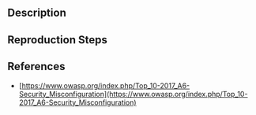## Description


## Reproduction Steps


## References

- [https://www.owasp.org/index.php/Top_10-2017_A6-Security_Misconfiguration](https://www.owasp.org/index.php/Top_10-2017_A6-Security_Misconfiguration)


